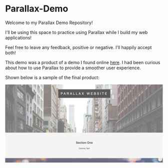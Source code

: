 # Parallax-Demo

Welcome to my Parallax Demo Repository!

I'll be using this space to practice using Parallax while I build my web applications!

Feel free to leave any feedback, positive or negative. I'll happily accept both!

This demo was a product of a demo I found online [here](https://www.youtube.com/watch?v=JttTcnidSdQ).
I had been curious about how to use Parallax to provide a smoother user experience.

Shown below is a sample of the final product:

![link](img/SS.png)
